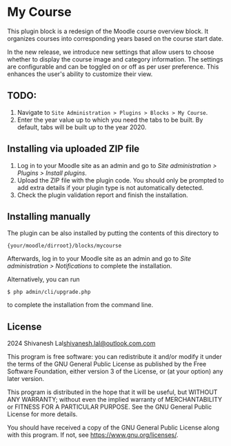 # My Course #

This plugin block is a redesign of the Moodle course overview block.
It organizes courses into corresponding years based on the course start date.

In the new release, we introduce new settings that allow users to choose whether to display the course image and category information. The settings are configurable and can be toggled on or off as per user preference. This enhances the user's ability to customize their view.

## TODO:
1. Navigate to `Site Administration > Plugins > Blocks > My Course`.
2. Enter the year value up to which you need the tabs to be built. By default, tabs will be built up to the year 2020.

## Installing via uploaded ZIP file ##

1. Log in to your Moodle site as an admin and go to _Site administration >
   Plugins > Install plugins_.
2. Upload the ZIP file with the plugin code. You should only be prompted to add
   extra details if your plugin type is not automatically detected.
3. Check the plugin validation report and finish the installation.

## Installing manually ##

The plugin can be also installed by putting the contents of this directory to

    {your/moodle/dirroot}/blocks/mycourse

Afterwards, log in to your Moodle site as an admin and go to _Site administration >
Notifications_ to complete the installation.

Alternatively, you can run

    $ php admin/cli/upgrade.php

to complete the installation from the command line.

## License ##

2024 Shivanesh Lal<shivanesh.lal@outlook.com.com>

This program is free software: you can redistribute it and/or modify it under
the terms of the GNU General Public License as published by the Free Software
Foundation, either version 3 of the License, or (at your option) any later
version.

This program is distributed in the hope that it will be useful, but WITHOUT ANY
WARRANTY; without even the implied warranty of MERCHANTABILITY or FITNESS FOR A
PARTICULAR PURPOSE.  See the GNU General Public License for more details.

You should have received a copy of the GNU General Public License along with
this program.  If not, see <https://www.gnu.org/licenses/>.
